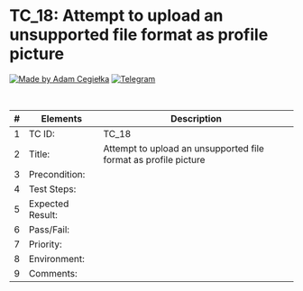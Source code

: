 # TC_18: Attempt to upload an unsupported file format as profile picture

[![Made by Adam Cegiełka](https://img.shields.io/badge/made%20by%20-Adam%20Cegielka-blue.svg?style=flat-square)](https://adamcegielka.pl)
[![Telegram](https://img.shields.io/badge/Testing%20App-Telegram-24A1DE.svg?logo=telegram)](https://web.telegram.org)

<br>

| # | Elements | Description |
| --- | --- | --- |
| 1 | TC ID: | TC_18 |
| 2 | Title: | Attempt to upload an unsupported file format as profile picture |
| 3 | Precondition: |  |
| 4 | Test Steps: |  |
| 5 | Expected Result: |  |
| 6 | Pass/Fail: |  |
| 7 | Priority: |  |
| 8 | Environment: |  |
| 9 | Comments: |  |
